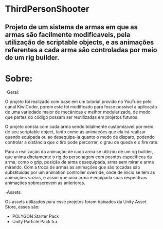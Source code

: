 # ThirdPersonShooter

## Projeto de um sistema de armas em que as armas são facilmente modificaveis, pela utilização de scriptable objects, e as animações referentes a cada arma são controladas por meio de um rig builder.

Sobre:
=========================
-Geral:

O projeto foi realizado com base em um tutorial provido no YouTube pelo canal KiwiCoder, porem este foi modificado para fosse possivel a aplicação de uma variedade maior de mecânicas e melhor modularizado, de modo que partes do código possam ser reutilizadas em projetos futuros.

O projeto consta com cada arma sendo totalmente customizavel por meio de seu scriptable object, tanto como as animações que ela irá realizar quando equipada ou ao desequipa-la quanto o modo de disparo, podendo controlar a distância que o tiro pode percorrer, o grau de queda e o fire rate.

Para a realização da animação de cada arma se utilizou de um rig builder, que anima diretamente o rig do personagem com posntos especificos da arma, como o grip, posição de arma desequipada, arma sem mirar e arma mirando. Com a troca de armas as animações que são tocadas são substituidas por um animation controller override, onde de inicio se tem as animações vazias, e assim que uma arma é equipada suas respectivas animações sobrescrevem as anteriores.

-Assets:

Os assets utilizados para esse projetos foram baixados da Unity Asset Store, esses são:
  
  - POLYGON Starter Pack
  - Unity Particle Pack 5.x
